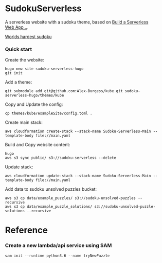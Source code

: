 # SudokuServerless
A serverless website with a sudoku theme, based on [Build a Serverless Web App...](https://aws.amazon.com/getting-started/projects/build-serverless-web-app-lambda-apigateway-s3-dynamodb-cognito/).

[Worlds hardest sudoku](https://www.telegraph.co.uk/news/science/science-news/9359579/Worlds-hardest-sudoku-can-you-crack-it.html)

### Quick start
Create the website:
```
hugo new site sudoku-serverless-hugo
git init
```

Add a theme:
```
git submodule add git@github.com:Alex-Burgess/kube.git sudoku-serverless-hugo/themes/kube
```

Copy and Update the config:
```
cp themes/kube/exampleSite/config.toml .
```

Create main stack:
```
aws cloudformation create-stack --stack-name Sudoku-Serverless-Main --template-body file://main.yaml
```

Build and Copy website content:
```
hugo
aws s3 sync public/ s3://sudoku-serverless --delete
```

Update stack:
```
aws cloudformation update-stack --stack-name Sudoku-Serverless-Main --template-body file://main.yaml
```

Add data to sudoku unsolved puzzles bucket:
```
aws s3 cp data/example_puzzles/ s3://sudoku-unsolved-puzzles --recursive
aws s3 cp data/example_puzzle_solutions/ s3://sudoku-unsolved-puzzle-solutions --recursive
```

# Reference

### Create a new lambda/api service using SAM
```
sam init --runtime python3.6 --name tryNewPuzzle
```

